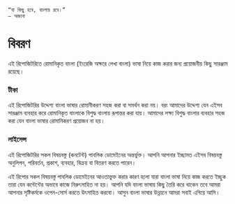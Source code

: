 ```
“যা কিছু হবে, বাংলায় রবে।”
— অজানা
```

# বিবরণ
এই রিপোজিটরিতে রোমানিকৃত বাংলা (ইংরেজি অক্ষরে লেখা বাংলা) ভাষা নিয়ে কাজ করার জন্য প্রয়োজনীয় কিছু সারঞ্জাম রয়েছে।

### টীকা
এই রিপোজিটরির উদ্দেশ্য বাংলা ভাষার রোমানীকরণ সহজ করা বা সমর্থন করা নয়। বরং আমাদের উদ্দেশ্য যেন এইসব সারঞ্জাম ব্যবহার করে রোমানিকৃত বাংলাকে বিশুদ্ধ বাংলায় রূপান্তর করা যায়। আমাদের লক্ষ্য বিশুদ্ধ বাংলার ব্যবহার সহজ করা যেন বাংলা ভাষার রোমানিকরণ প্রয়োজন না হয়।

### লাইসেন্স
এই রিপোজিটরির সকল বিষয়বস্তু (কনটেন্ট) পাবলিক ডোমেইনের অন্তর্ভুক্ত। আপনি আপনার ইচ্ছামত এইসব বিষয়বস্তু অনুলিপন, পরিবর্তন, প্রকাশ, ব্যবহার, বিক্রয় বা বিতরণ করতে পারেন।

এই রিপোর সকল বিষয়বস্তু পাবলিক ডোমেইনের আওতাভুক্ত করার কারণ হলো যারা বাংলা ভাষা নিয়ে কাজ করতে ইচ্ছুক তারা যেন কন্টেন্টের অভাবে কাজে নিরুৎসাহিত না হয়। আপনি যদি বাংলা ভাষায় কিছু তৈরি করে থাকেন তবে আমরা আপনার সৃষ্টিকর্মকে ওপেন-সোর্স করতে উৎসাহিত করবো। আসুন বাংলা ভাষার উন্নয়নে আমরা সবাই এগিয়ে আসি।
